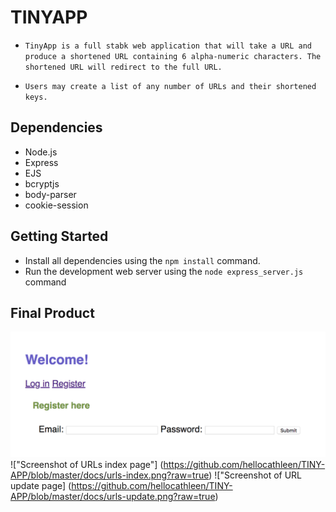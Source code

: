 # TINYAPP 

- `TinyApp is a full stabk web application that will take a URL and produce a shortened URL containing 6 alpha-numeric characters. The shortened URL will redirect to the full URL.`

- `Users may create a list of any number of URLs and their shortened keys.`

## Dependencies

- Node.js
- Express
- EJS
- bcryptjs
- body-parser
- cookie-session

## Getting Started

- Install all dependencies using the `npm install` command.
- Run the development web server using the `node express_server.js` command

## Final Product

!["Screenshot of registration page"](https://github.com/hellocathleen/TINY-APP/blob/master/docs/registration.png?raw=true)
!["Screenshot of URLs index page"] (https://github.com/hellocathleen/TINY-APP/blob/master/docs/urls-index.png?raw=true)
!["Screenshot of URL update page] (https://github.com/hellocathleen/TINY-APP/blob/master/docs/urls-update.png?raw=true)
